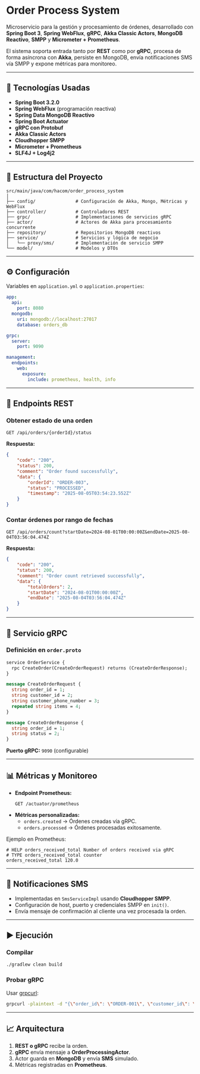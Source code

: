 # Order Process System

Microservicio para la gestión y procesamiento de órdenes, desarrollado con **Spring Boot 3**, **Spring WebFlux**, **gRPC**, **Akka Classic Actors**, **MongoDB Reactivo**, **SMPP** y **Micrometer + Prometheus**.

El sistema soporta entrada tanto por **REST** como por **gRPC**, procesa de forma asíncrona con **Akka**, persiste en MongoDB, envía notificaciones SMS vía SMPP y expone métricas para monitoreo.

---

## 🚀 Tecnologías Usadas
- **Spring Boot 3.2.0**
- **Spring WebFlux** (programación reactiva)
- **Spring Data MongoDB Reactivo**
- **Spring Boot Actuator**
- **gRPC con Protobuf**
- **Akka Classic Actors**
- **Cloudhopper SMPP**
- **Micrometer + Prometheus**
- **SLF4J + Log4j2**

---

## 📂 Estructura del Proyecto

```
src/main/java/com/hacom/order_process_system
│
├── config/               # Configuración de Akka, Mongo, Métricas y WebFlux
├── controller/           # Controladores REST
├── grpc/                 # Implementaciones de servicios gRPC
├── actor/                # Actores de Akka para procesamiento concurrente
├── repository/           # Repositorios MongoDB reactivos
├── service/              # Servicios y lógica de negocio
│   └── proxy/sms/        # Implementación de servicio SMPP
└── model/                # Modelos y DTOs
```

---

## ⚙️ Configuración

Variables en `application.yml` o `application.properties`:

```yaml
app:
  api:
    port: 8080
  mongodb:
    uri: mongodb://localhost:27017
    database: orders_db

grpc:
  server:
    port: 9090

management:
  endpoints:
    web:
      exposure:
        include: prometheus, health, info
```

---

## 📌 Endpoints REST

### Obtener estado de una orden
```http
GET /api/orders/{orderId}/status
```
**Respuesta:**
```json
{
    "code": "200",
    "status": 200,
    "comment": "Order found successfully",
    "data": {
        "orderId": "ORDER-003",
        "status": "PROCESSED",
        "timestamp": "2025-08-05T03:54:23.552Z"
    }
}
```

### Contar órdenes por rango de fechas
```http
GET /api/orders/count?startDate=2024-08-01T00:00:00Z&endDate=2025-08-04T03:56:04.474Z
```
**Respuesta:**
```json
{
    "code": "200",
    "status": 200,
    "comment": "Order count retrieved successfully",
    "data": {
        "totalOrders": 2,
        "startDate": "2024-08-01T00:00:00Z",
        "endDate": "2025-08-04T03:56:04.474Z"
    }
}
```

---

## 📌 Servicio gRPC

### Definición en `order.proto`
```proto
service OrderService {
  rpc CreateOrder(CreateOrderRequest) returns (CreateOrderResponse);
}

message CreateOrderRequest {
  string order_id = 1;
  string customer_id = 2;
  string customer_phone_number = 3;
  repeated string items = 4;
}

message CreateOrderResponse {
  string order_id = 1;
  string status = 2;
}
```

**Puerto gRPC:** `9090` (configurable)

---

## 📊 Métricas y Monitoreo

- **Endpoint Prometheus:**  
  ```
  GET /actuator/prometheus
  ```
- **Métricas personalizadas:**
  - `orders.created` → Órdenes creadas vía gRPC.
  - `orders.processed` → Órdenes procesadas exitosamente.

Ejemplo en Prometheus:
```
# HELP orders_received_total Number of orders received via gRPC
# TYPE orders_received_total counter
orders_received_total 120.0
```

---

## 💬 Notificaciones SMS

- Implementadas en `SmsServiceImpl` usando **Cloudhopper SMPP**.
- Configuración de host, puerto y credenciales SMPP en `init()`.
- Envía mensaje de confirmación al cliente una vez procesada la orden.

---

## ▶️ Ejecución

### Compilar
```bash
./gradlew clean build
```



### Probar gRPC
Usar [grpcurl](https://github.com/fullstorydev/grpcurl):
```bash
grpcurl -plaintext -d "{\"order_id\": \"ORDER-001\", \"customer_id\": \"CUSTOMER-123\", \"customer_phone_number\": \"1234567890\", \"items\": [\"Producto A\", \"Producto B\"]}" localhost:9090 order.OrderService/CreateOrder
```

---

## 📈 Arquitectura

1. **REST o gRPC** recibe la orden.
2. **gRPC** envía mensaje a **OrderProcessingActor**.
3. Actor guarda en **MongoDB** y envía **SMS** simulado.
4. Métricas registradas en **Prometheus**.
